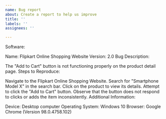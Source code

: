 ```yaml
---
name: Bug report
about: Create a report to help us improve
title: ''
labels: ''
assignees: ''

---
```


Software:

Name: Flipkart Online Shopping Website
Version: 2.0
Bug Description:

The "Add to Cart" button is not functioning properly on the product detail page.
Steps to Reproduce:

Navigate to the Flipkart Online Shopping Website.
Search for "Smartphone Model X" in the search bar.
Click on the product to view its details.
Attempt to click the "Add to Cart" button.
Observe that the button does not respond to clicks or adds the item inconsistently.
Additional Information:

Device: Desktop computer
Operating System: Windows 10
Browser: Google Chrome (Version 98.0.4758.102)
